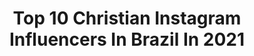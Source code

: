 ---
title: Top 10 Christian Instagram Influencers In Brazil In 2021
description: >-
  Find top christian Instagram influencers in Brazil in 2021. Most popular hashtags: #love #maedemenina #nature #flowers.
platform: Instagram
hits: 563
text_top: Analyze the top-rated Instagram accounts on inBeat.
text_bottom: Our platform holds 563 Instagram influencers like this in Brazil for you to collaborate.
profiles:
  - username: "julianapriscilaofc"
    fullname: >-
      PRINCESA DA FAVELA
    bio: >-
      Jesus te ama💛 #youtuber 🎥 #Modelo 📸 #Dançarina 💃🏼 #tecemenfermagem💉💊 📥 Parcerias via Direct 📩 julypinkgod@gmail.com @christianjosephofc 🤱🏻
    location: "Brazil"
    followers: 577634
    engagement: 1684
    commentsToLikes: 2.370438
    id: ck9wh2n51vywv0j78zp24ep8k
    verified: false
    hashtags: "#tbt"
  - username: "natanschulte"
    fullname: >-
      Natan Schulte #Russo
    bio: >-
      🇧🇷Brazilian 🙌Christian 💍@isabella_dares_schulte 🥋BJJ & MuayThai 👊@americantopteam 👑💰@pflmma Champ Champ 🏆@xfcmma GP Champ 📧natanschulte65@gmail.com
    location: "Brazil"
    followers: 108220
    engagement: 115
    commentsToLikes: 0.067988
    id: ck0ucb7uggfou0i19o7foni3z
    verified: true
    hashtags: "#champchamp, #godisgoodallthetime, #att, #pflmma"
  - username: "danieldantas_ofc"
    fullname: >-
      Daniel Dantas 
    bio: >-
      † = ♥ "Yeshua" Christian 📍Mata Grande | AL | Brasil
    location: "Brazil"
    followers: 16620
    engagement: 1253
    commentsToLikes: 0.032411
    id: ckaozj1ggm3ob0i78kns0zr1p
    verified: false
    hashtags: "#multirao, #blogger, #instaphoto, #loveit"
  - username: "mariahfrezza"
    fullname: >-
      𝕸𝖆𝖗𝖎𝖆𝖍 𝕲𝖆𝖎𝖆 𝕱𝖗𝖊𝖟𝖟𝖆
    bio: >-
      🎀 Mãe da princesa Isabel 🗝 Reformed Christian 🗝 Vintage 🗝 Books
    location: "Brazil"
    followers: 2501
    engagement: 1593
    commentsToLikes: 0.089882
    id: ck9h9nwi098nj0j78siqntjew
    verified: false
    hashtags: "#vintagegirl, #babyisabel, #babyisa, #amosp"
  - username: "pamela_oficial_youtuber"
    fullname: >-
      blogueira/influencer/ Youtuber
    bio: >-
      YouTuber ♚CB'ร♚olhe os stories 😱❤️ 🍓perfil filho➡@blogueirinho_christianluan Cristã/visite meu canal ❤️ link abaixo🌟 😱 Surpresa ( CLIQUE AQUI)
    location: "Brazil"
    followers: 22348
    engagement: 300
    commentsToLikes: 0.217793
    id: ck8t20byjxr6y0j78lvt2kgp3
    verified: false
    hashtags: "#seguidoresreais, #chuvadeseguidoreselikes, #gk1ngs, #chuvadeseguidores200k"
  - username: "gael"
    fullname: >-
      GAEL
    bio: >-
      perfil administrado pelos pais. ✨ mamãe: @zoofficial / papai: @christian_fig 🎶@mundodogaeloficial
    location: "Brazil"
    followers: 2080947
    engagement: 1394
    commentsToLikes: 0.006390
    id: ck14ihnwdfg500i19ip2lhk9h
    verified: true
    hashtags: "#tbt, #mikewazowski, #blackouttuesday"
  - username: "korazil"
    fullname: >-
      🇰🇷 KORAZIL FAMILY 🇧🇷
    bio: >-
      Kéterly (케이트) 💖 @paulolimoficial (임정환) 🌸👧 : @yunalim20 📍 South Korea 🇰🇷 🙏 Protestant Christians 🎥 유투버 Youtube Channel 👇
    location: "Brazil"
    followers: 19815
    engagement: 1117
    commentsToLikes: 0.026253
    id: ck9wehl5jkaxb0j783sj7spos
    verified: false
    hashtags: "#newborn, #meumundorosa, #photo, #brasileiraspelomundo"
  - username: "rabiscos_meuss"
    fullname: >-
      Christian Winter 🐿
    bio: >-
      artista e blogueiro nos tempos vagos🦁 📍Boa Vista, RR | 16 y 🌵me: @christian_winter ✨repost c/ crédito!
    location: "Brazil"
    followers: 15282
    engagement: 1637
    commentsToLikes: 0.066816
    id: ckaoxmj7wdw3y0i78kf0ycxke
    verified: false
    hashtags: "#desenhosfofos, #desenhistasbrasileiros, #desenhostumblr, #artistasbrasileiros"
  - username: "letylribeiro"
    fullname: >-
      LETÍCIA CHRISTIANELLI
    bio: >-
      🔸️ Colecionando Momentos📸 🔸️Mamãe da Maria Luíza 👸 🔸️Casada @lucas.christianelli 💍 🔸️Cristã 💒 //Apaixonada por Moda👗
    location: "Brazil"
    followers: 20383
    engagement: 254
    commentsToLikes: 0.162373
    id: ck8t39dvg2fch0j786zzw1ctr
    verified: false
    hashtags: "#sejaluz, #flowers, #mood, #emcasa"
  - username: "pics_by_chrys"
    fullname: >-
      Chrystian
    bio: >-
      🌎Brazil⠀ 📷Canon 6D ⠀ 🤝 @raw_community member ⠀ 🙏Christian⠀ ☘️Nature lover 👑 MJ fan⠀ ©️All captures are mine, use them with proper credits
    location: "Brazil"
    followers: 24573
    engagement: 592
    commentsToLikes: 0.025862
    id: ck133v8a6u8d70i19bec5wg6s
    verified: false
    hashtags: "#ig, #waterfallsfordays, #animal, #tripmontanha"
---